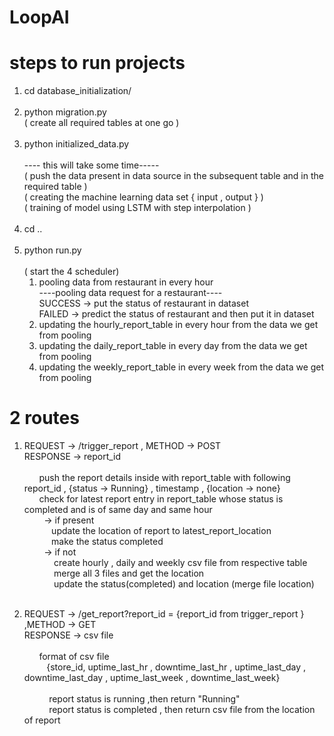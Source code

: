 # LoopAI

# steps to run projects
1) cd database_initialization/<br/><br/>
2) python migration.py<br/>
  ( create all required tables at one go )<br/><br/>
4) python initialized_data.py <br/><br/>
   ---- this will take some time-----<br/>
   ( push the data present in data source in the subsequent table and in the required table )<br/>
   ( creating the machine learning data set { input , output } )<br/>
   ( training of model using  LSTM  with step interpolation ) <br/><br/>
6) cd .. <br/><br/>
7) python run.py  <br/><br/>
   ( start the 4 scheduler) <br/>
      1) pooling data from restaurant in every hour <br/>
           ----pooling data request for a restaurant----<br/>
           SUCCESS ->  put the status of restaurant in dataset<br/>
           FAILED -> predict the status of restaurant and then put it in dataset<br/>
      3) updating the hourly_report_table in every hour from the data we get from pooling
      4) updating the daily_report_table in every day from the data we get from pooling
      5) updating the weekly_report_table in every week from the data we get from pooling
  


# 2 routes  
1)
     REQUEST ->  /trigger_report , METHOD -> POST <br/>
     RESPONSE -> report_id <br/><br/>
       &nbsp;&nbsp; &nbsp;&nbsp;  push the report details inside with report_table with following report_id  , {status -> Running} , timestamp , {location -> none}<br/>
        &nbsp;&nbsp; &nbsp;&nbsp; check for latest report entry in report_table whose status is completed  and is of same day and same hour<br/>
         &nbsp;&nbsp; &nbsp;&nbsp;&nbsp;&nbsp; -> if present <br/>
          &nbsp;&nbsp; &nbsp;&nbsp;&nbsp;&nbsp; &nbsp;&nbsp;   update the location of report to latest_report_location<br/>
          &nbsp;&nbsp; &nbsp;&nbsp;&nbsp;&nbsp; &nbsp;&nbsp;   make the status completed<br/>
         &nbsp;&nbsp; &nbsp;&nbsp;&nbsp;&nbsp; -> if not <br/>
           &nbsp;&nbsp; &nbsp;&nbsp; &nbsp;&nbsp; &nbsp;&nbsp;   create hourly , daily and weekly csv file from respective table<br/>
           &nbsp;&nbsp; &nbsp;&nbsp; &nbsp;&nbsp; &nbsp;&nbsp;   merge all 3 files and get the location<br/>
           &nbsp;&nbsp; &nbsp;&nbsp; &nbsp;&nbsp; &nbsp;&nbsp;   update the status(completed) and location (merge file location)<br/>
          <br/>
     
2)
     REQUEST -> /get_report?report_id = {report_id from trigger_report }   ,METHOD -> GET <br/>
     RESPONSE -> csv file  <br/><br/>
      &nbsp;&nbsp; &nbsp;&nbsp;            format of csv file <br/>
      &nbsp;&nbsp; &nbsp;&nbsp; &nbsp;&nbsp;             {store_id, uptime_last_hr , downtime_last_hr , uptime_last_day , downtime_last_day , uptime_last_week , downtime_last_week}<br/>
      <br/>
       &nbsp;&nbsp; &nbsp;&nbsp;&nbsp; &nbsp;&nbsp;      report status is running  ,then return "Running"<br/>
       &nbsp;&nbsp; &nbsp;&nbsp;&nbsp; &nbsp;&nbsp;        report status is completed , then return csv file from the location of report     <br/> 

                  
